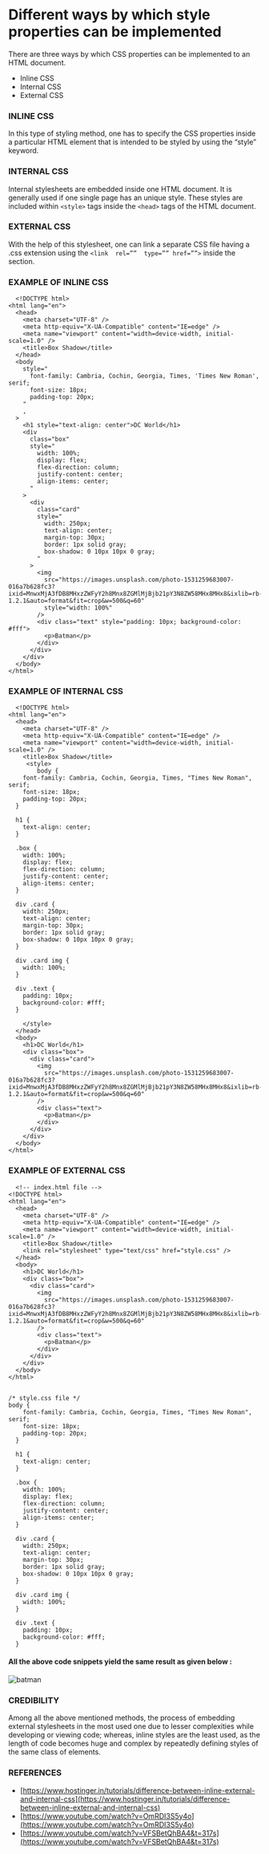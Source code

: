 
# Different ways by which style properties can be implemented
There are three ways by which CSS properties can be implemented to an HTML document.

- Inline CSS
- Internal CSS
- External CSS

### INLINE CSS
In this type of styling method, one has to specify the CSS properties inside a particular HTML element that is intended to be styled by using the “style” keyword.

### INTERNAL CSS
Internal stylesheets are embedded inside one HTML document. It is generally used if one single page has an unique style. These styles are included within `<style>` tags inside the `<head>` tags of the HTML document.
  
### EXTERNAL CSS
With the help of this stylesheet, one can link a separate CSS file having a .css extension using the `<link  rel=””  type=”” href=””>`  inside the <head> section.

### EXAMPLE OF INLINE CSS

```
  <!DOCTYPE html>
<html lang="en">
  <head>
    <meta charset="UTF-8" />
    <meta http-equiv="X-UA-Compatible" content="IE=edge" />
    <meta name="viewport" content="width=device-width, initial-scale=1.0" />
    <title>Box Shadow</title>
  </head>
  <body
    style="
      font-family: Cambria, Cochin, Georgia, Times, 'Times New Roman', serif;
      font-size: 18px;
      padding-top: 20px;
    "
    ,
  >
    <h1 style="text-align: center">DC World</h1>
    <div
      class="box"
      style="
        width: 100%;
        display: flex;
        flex-direction: column;
        justify-content: center;
        align-items: center;
      "
    >
      <div
        class="card"
        style="
          width: 250px;
          text-align: center;
          margin-top: 30px;
          border: 1px solid gray;
          box-shadow: 0 10px 10px 0 gray;
        "
      >
        <img
          src="https://images.unsplash.com/photo-1531259683007-016a7b628fc3?ixid=MnwxMjA3fDB8MHxzZWFyY2h8Mnx8ZGMlMjBjb21pY3N8ZW58MHx8MHx8&ixlib=rb-1.2.1&auto=format&fit=crop&w=500&q=60"
          style="width: 100%"
        />
        <div class="text" style="padding: 10px; background-color: #fff">
          <p>Batman</p>
        </div>
      </div>
    </div>
  </body>
</html>
  ```
  
### EXAMPLE OF INTERNAL CSS
```
  <!DOCTYPE html>
<html lang="en">
  <head>
    <meta charset="UTF-8" />
    <meta http-equiv="X-UA-Compatible" content="IE=edge" />
    <meta name="viewport" content="width=device-width, initial-scale=1.0" />
    <title>Box Shadow</title>
     <style>
        body {
    font-family: Cambria, Cochin, Georgia, Times, "Times New Roman", serif;
    font-size: 18px;
    padding-top: 20px;
  }
  
  h1 {
    text-align: center;
  }
  
  .box {
    width: 100%;
    display: flex;
    flex-direction: column;
    justify-content: center;
    align-items: center;
  }
  
  div .card {
    width: 250px;
    text-align: center;
    margin-top: 30px;
    border: 1px solid gray;
    box-shadow: 0 10px 10px 0 gray;
  }
  
  div .card img {
    width: 100%;
  }
  
  div .text {
    padding: 10px;
    background-color: #fff;
  }
  
    </style>
  </head>
  <body>
    <h1>DC World</h1>
    <div class="box">
      <div class="card">
        <img
          src="https://images.unsplash.com/photo-1531259683007-016a7b628fc3?ixid=MnwxMjA3fDB8MHxzZWFyY2h8Mnx8ZGMlMjBjb21pY3N8ZW58MHx8MHx8&ixlib=rb-1.2.1&auto=format&fit=crop&w=500&q=60"
        />
        <div class="text">
          <p>Batman</p>
        </div>
      </div>
    </div>
  </body>
</html>
  ```
  
### EXAMPLE OF EXTERNAL CSS
```
  <!-- index.html file -->
<!DOCTYPE html>
<html lang="en">
  <head>
    <meta charset="UTF-8" />
    <meta http-equiv="X-UA-Compatible" content="IE=edge" />
    <meta name="viewport" content="width=device-width, initial-scale=1.0" />
    <title>Box Shadow</title>
    <link rel="stylesheet" type="text/css" href="style.css" />
  </head>
  <body>
    <h1>DC World</h1>
    <div class="box">
      <div class="card">
        <img
          src="https://images.unsplash.com/photo-1531259683007-016a7b628fc3?ixid=MnwxMjA3fDB8MHxzZWFyY2h8Mnx8ZGMlMjBjb21pY3N8ZW58MHx8MHx8&ixlib=rb-1.2.1&auto=format&fit=crop&w=500&q=60"
        />
        <div class="text">
          <p>Batman</p>
        </div>
      </div>
    </div>
  </body>
</html>


/* style.css file */
body {
    font-family: Cambria, Cochin, Georgia, Times, "Times New Roman", serif;
    font-size: 18px;
    padding-top: 20px;
  }
  
  h1 {
    text-align: center;
  }
  
  .box {
    width: 100%;
    display: flex;
    flex-direction: column;
    justify-content: center;
    align-items: center;
  }
  
  div .card {
    width: 250px;
    text-align: center;
    margin-top: 30px;
    border: 1px solid gray;
    box-shadow: 0 10px 10px 0 gray;
  }
  
  div .card img {
    width: 100%;
  }
  
  div .text {
    padding: 10px;
    background-color: #fff;
  }
  ```
#### All the above code snippets yield the same result as given below :
  ![batman](https://user-images.githubusercontent.com/79986094/134778023-6e9d578a-7baa-4f32-bdc3-863728bfe0a1.png)

### CREDIBILITY
Among all the above mentioned methods, the process of embedding external stylesheets in the most used one due to lesser complexities while developing or viewing code; whereas, inline styles are the least used, as the length of code becomes huge and complex by repeatedly defining styles of the same class of elements.
  
### REFERENCES
- [https://www.hostinger.in/tutorials/difference-between-inline-external-and-internal-css](https://www.hostinger.in/tutorials/difference-between-inline-external-and-internal-css)
- [https://www.youtube.com/watch?v=OmRDI3S5y4o](https://www.youtube.com/watch?v=OmRDI3S5y4o)
- [https://www.youtube.com/watch?v=VFSBetQhBA4&t=317s](https://www.youtube.com/watch?v=VFSBetQhBA4&t=317s)
